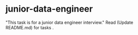 # junior-data-engineer
"This task is for a junior data engineer interview."
Read (Update README.md) for tasks .
